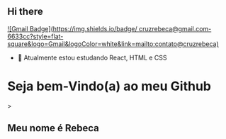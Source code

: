## Hi there

[![Gmail Badge](https://img.shields.io/badge/ cruzrebeca@gmail.com-6633cc?style=flat-square&logo=Gmail&logoColor=white&link=mailto:contato@cruzrebeca)](mailto:contato@cruzrebeca.com)

- 🌱  Atualmente estou estudando React, HTML e CSS

<h1>Seja bem-Vindo(a) ao meu Github </h1>>

## Meu nome é Rebeca

<img src="https://th.bing.com/th/id/OIP.K-4RqDC6zFrpAG31ayDDOgHaHa?cb=iwp1&rs=1&pid=ImgDetMain" alt="">
